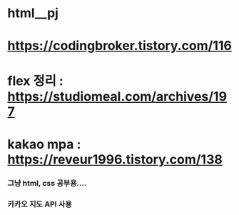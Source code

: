 # html__pj
# https://codingbroker.tistory.com/116
# flex 정리 : https://studiomeal.com/archives/197
# kakao mpa : https://reveur1996.tistory.com/138
### 그냥  html, css 공부용....
### 카카오 지도 API 사용 
